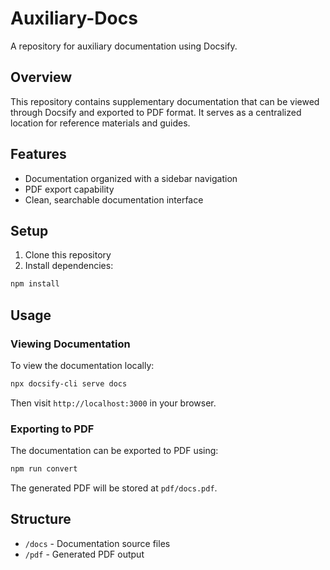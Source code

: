 # Auxiliary-Docs

A repository for auxiliary documentation using Docsify.

## Overview

This repository contains supplementary documentation that can be viewed through Docsify and exported to PDF format. It serves as a centralized location for reference materials and guides.

## Features

- Documentation organized with a sidebar navigation
- PDF export capability
- Clean, searchable documentation interface

## Setup

1. Clone this repository
2. Install dependencies:

```bash
npm install
```

## Usage

### Viewing Documentation

To view the documentation locally:

```bash
npx docsify-cli serve docs
```

Then visit `http://localhost:3000` in your browser.

### Exporting to PDF

The documentation can be exported to PDF using:

```bash
npm run convert
```

The generated PDF will be stored at `pdf/docs.pdf`.

## Structure

- `/docs` - Documentation source files
- `/pdf` - Generated PDF output
